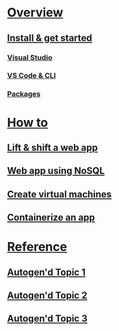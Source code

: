 # [Overview](index.md)
## [Install & get started](#)
### [Visual Studio](#)
### [VS Code & CLI](#)
### [Packages](#)

# [How to](#)
## [Lift & shift a web app](#)
## [Web app using NoSQL](#)
## [Create virtual machines](#)
## [Containerize an app](#)

# [Reference](#)
## [Autogen'd Topic 1](#)
## [Autogen'd Topic 2](#)
## [Autogen'd Topic 3](#)
